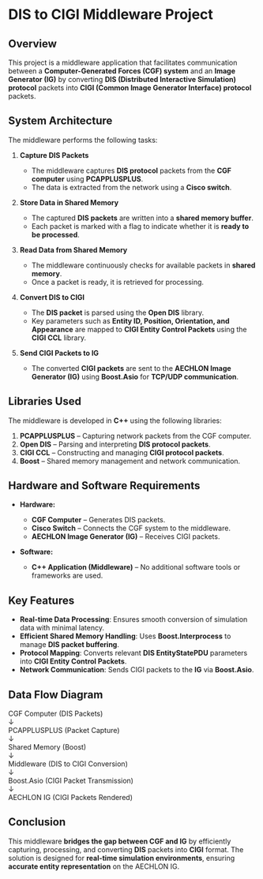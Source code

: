 # DIS to CIGI Middleware Project

## Overview
This project is a middleware application that facilitates communication between a **Computer-Generated Forces (CGF) system** and an **Image Generator (IG)** by converting **DIS (Distributed Interactive Simulation) protocol** packets into **CIGI (Common Image Generator Interface) protocol** packets.

## System Architecture
The middleware performs the following tasks:

1. **Capture DIS Packets**  
   - The middleware captures **DIS protocol** packets from the **CGF computer** using **PCAPPLUSPLUS**.
   - The data is extracted from the network using a **Cisco switch**.

2. **Store Data in Shared Memory**  
   - The captured **DIS packets** are written into a **shared memory buffer**.
   - Each packet is marked with a flag to indicate whether it is **ready to be processed**.

3. **Read Data from Shared Memory**  
   - The middleware continuously checks for available packets in **shared memory**.
   - Once a packet is ready, it is retrieved for processing.

4. **Convert DIS to CIGI**  
   - The **DIS packet** is parsed using the **Open DIS** library.
   - Key parameters such as **Entity ID, Position, Orientation, and Appearance** are mapped to **CIGI Entity Control Packets** using the **CIGI CCL** library.

5. **Send CIGI Packets to IG**  
   - The converted **CIGI packets** are sent to the **AECHLON Image Generator (IG)** using **Boost.Asio** for **TCP/UDP communication**.

## Libraries Used
The middleware is developed in **C++** using the following libraries:

1. **PCAPPLUSPLUS** – Capturing network packets from the CGF computer.
2. **Open DIS** – Parsing and interpreting **DIS protocol packets**.
3. **CIGI CCL** – Constructing and managing **CIGI protocol packets**.
4. **Boost** – Shared memory management and network communication.

## Hardware and Software Requirements
- **Hardware:**
  - **CGF Computer** – Generates DIS packets.
  - **Cisco Switch** – Connects the CGF system to the middleware.
  - **AECHLON Image Generator (IG)** – Receives CIGI packets.

- **Software:**
  - **C++ Application (Middleware)** – No additional software tools or frameworks are used.

## Key Features
- **Real-time Data Processing**: Ensures smooth conversion of simulation data with minimal latency.
- **Efficient Shared Memory Handling**: Uses **Boost.Interprocess** to manage **DIS packet buffering**.
- **Protocol Mapping**: Converts relevant **DIS EntityStatePDU** parameters into **CIGI Entity Control Packets**.
- **Network Communication**: Sends CIGI packets to the **IG** via **Boost.Asio**.

## Data Flow Diagram

CGF Computer (DIS Packets)  
↓  
PCAPPLUSPLUS (Packet Capture)  
↓  
Shared Memory (Boost)  
↓  
Middleware (DIS to CIGI Conversion)  
↓  
Boost.Asio (CIGI Packet Transmission)  
↓  
AECHLON IG (CIGI Packets Rendered)  

## Conclusion
This middleware **bridges the gap between CGF and IG** by efficiently capturing, processing, and converting **DIS** packets into **CIGI** format. The solution is designed for **real-time simulation environments**, ensuring **accurate entity representation** on the AECHLON IG.
